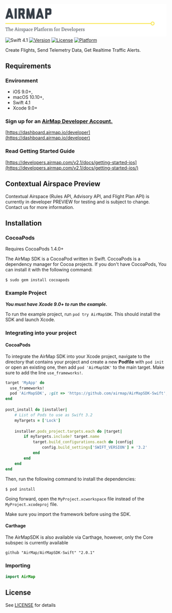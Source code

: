 ![AirMap: The Airspace Platform for Developers](Resources/Core/AirMap.png)
![Swift 4.1](https://img.shields.io/badge/Swift-4.1-lightgray.svg) [![Version](https://img.shields.io/cocoapods/v/AirMapSDK.svg?style=flat)](http://cocoapods.org/pods/AirMapSDK) [![License](https://img.shields.io/cocoapods/l/AirMapSDK.svg?style=flat)](http://cocoapods.org/pods/AirMapSDK) [![Platform](https://img.shields.io/cocoapods/p/AirMapSDK.svg?style=flat)](http://cocoapods.org/pods/AirMapSDK)

Create Flights, Send Telemetry Data, Get Realtime Traffic Alerts.

## Requirements

### Environment
* iOS 9.0+, 
* macOS 10.10+, 
* Swift 4.1
* Xcode 9.0+

### Sign up for an [AirMap Developer Account.](https://dashboard.airmap.io/developer/)

 [https://dashboard.airmap.io/developer](https://dashboard.airmap.io/developer)
  
### Read Getting Started Guide
[https://developers.airmap.com/v2.1/docs/getting-started-ios](https://developers.airmap.com/v2.1/docs/getting-started-ios/)

## Contextual Airspace Preview

Contextual Airspace (Rules API, Advisory API, and Flight Plan API) is currently in developer PREVIEW for testing and is subject to change. Contact us for more information.

## Installation

### CocoaPods

Requires CocoaPods 1.4.0+

The AirMap SDK is a CocoaPod written in Swift. CocoaPods is a dependency manager for Cocoa projects. If you don't have CocoaPods, You can install it with the following command:

`$ sudo gem install cocoapods`

### Example Project

***You must have Xcode 9.0+ to run the example.***

To run the example project, run `pod try AirMapSDK`.  This should install the SDK and launch Xcode.

### Integrating into your project

#### CocoaPods

To integrate the AirMap SDK into your Xcode project, navigate to the directory that contains your project and create a new **Podfile** with `pod init` or open an existing one, then add `pod 'AirMapSDK'` to the main target. Make sure to add the line `use_frameworks!`.

```ruby
target 'MyApp' do
  use_frameworks!
  pod 'AirMapSDK', :git => 'https://github.com/airmap/AirMapSDK-Swift', :tag => '2.0.1'
end

post_install do |installer|
    # List of Pods to use as Swift 3.2
    myTargets = ['Lock'] 

    installer.pods_project.targets.each do |target|
        if myTargets.include? target.name
            target.build_configurations.each do |config|
                config.build_settings['SWIFT_VERSION'] = '3.2'
            end
        end
    end
end
```

Then, run the following command to install the dependencies:

`$ pod install`

Going forward, open the `MyProject.xcworkspace` file instead of the `MyProject.xcodeproj` file.

Make sure you import the framework before using the SDK.

#### Carthage

The AirMapSDK is also available via Carthage, however, only the Core subspec is currently available

```
github "AirMap/AirMapSDK-Swift" "2.0.1"
```

### Importing

```swift
import AirMap
```

## License 

See [LICENSE](https://raw.githubusercontent.com/airmap/AirMapSDK-Swift/master/LICENSE) for details
